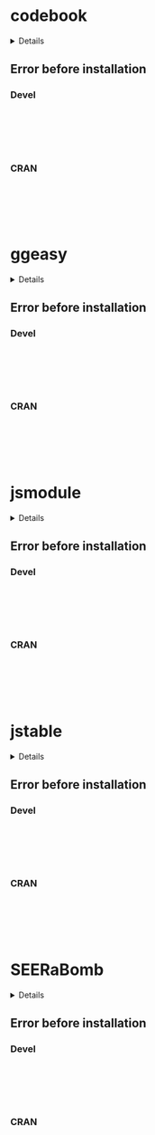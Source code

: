 # codebook

<details>

* Version: 
* Source code: ???
* URL: http://larmarange.github.io/labelled/
* BugReports: https://github.com/larmarange/labelled/issues
* Number of recursive dependencies: 0

Run `revdep_details(,"")` for more info

</details>

## Error before installation

### Devel

```






```
### CRAN

```






```
# ggeasy

<details>

* Version: 
* Source code: ???
* URL: http://larmarange.github.io/labelled/
* BugReports: https://github.com/larmarange/labelled/issues
* Number of recursive dependencies: 0

Run `revdep_details(,"")` for more info

</details>

## Error before installation

### Devel

```






```
### CRAN

```






```
# jsmodule

<details>

* Version: 
* Source code: ???
* URL: http://larmarange.github.io/labelled/
* BugReports: https://github.com/larmarange/labelled/issues
* Number of recursive dependencies: 0

Run `revdep_details(,"")` for more info

</details>

## Error before installation

### Devel

```






```
### CRAN

```






```
# jstable

<details>

* Version: 
* Source code: ???
* URL: http://larmarange.github.io/labelled/
* BugReports: https://github.com/larmarange/labelled/issues
* Number of recursive dependencies: 0

Run `revdep_details(,"")` for more info

</details>

## Error before installation

### Devel

```






```
### CRAN

```






```
# SEERaBomb

<details>

* Version: 
* Source code: ???
* URL: http://larmarange.github.io/labelled/
* BugReports: https://github.com/larmarange/labelled/issues
* Number of recursive dependencies: 0

Run `revdep_details(,"")` for more info

</details>

## Error before installation

### Devel

```






```
### CRAN

```






```
